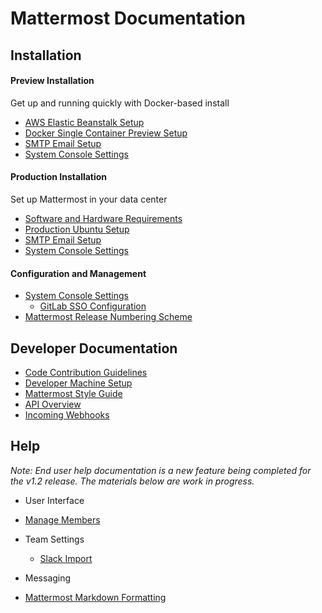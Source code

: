 # Mattermost Documentation 

## Installation 

#### Preview Installation
Get up and running quickly with Docker-based install

- [AWS Elastic Beanstalk Setup](install/Amazon-Elastic-Beanstalk.md)
- [Docker Single Container Preview Setup](install/Docker-Single-Container.md)
- [SMTP Email Setup](install/SMTP-Email-Setup.md)
- [System Console Settings](install/Configuration-Settings.md)

#### Production Installation
Set up Mattermost in your data center 
- [Software and Hardware Requirements](install/Requirements.md)
- [Production Ubuntu Setup](install/Production-Ubuntu.md)
- [SMTP Email Setup](install/SMTP-Email-Setup.md)
- [System Console Settings](install/Configuration-Settings.md)

#### Configuration and Management 
- [System Console Settings](install/Configuration-Settings.md)
  - [GitLab SSO Configuration](integrations/Single-Sign-On/Gitlab.md) 
- [Mattermost Release Numbering Scheme](install/Release-Numbering.md)

## Developer Documentation 

- [Code Contribution Guidelines](developer/Code-Contribution-Guidelines.md)
- [Developer Machine Setup](developer/Setup.md)
- [Mattermost Style Guide](developer/Style-Guide.md)
- [API Overview](api/Overview.md)
 - [Incoming Webhooks](integrations/webhooks/Incoming-Webhooks.md) 

## Help

_Note: End user help documentation is a new feature being completed for the v1.2 release. The materials below are work in progress._

- User Interface
 - [Manage Members](help/Manage-Members.md)
 - Team Settings 
   - [Slack Import](help/Slack-Import.md)

- Messaging
 - [Mattermost Markdown Formatting](usage/Markdown.md)

